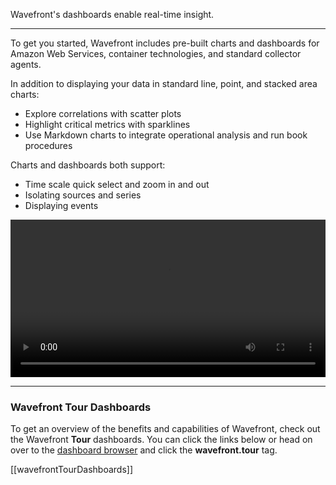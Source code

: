 <div class="container-fluid">
<div class="row">
<p class="lead">Wavefront's dashboards enable real-time insight.</p>
<hr/>
</div>

<div class="row">
<div class="col-sm-12 col-md-6">
<p>To get you started, Wavefront includes pre-built charts and dashboards for Amazon Web Services, container technologies, and standard collector agents.</p>

In addition to displaying your data in standard line, point, and stacked area charts:
<ul>
<li>Explore correlations with scatter plots</li>
<li>Highlight critical metrics with sparklines</li>
<li>Use Markdown charts to integrate operational analysis and run book procedures</li>
</ul>
<p>Charts and dashboards both support:</p>
<ul>
<li>Time scale quick select and zoom in and out</li>
<li>Isolating sources and series</li>
<li>Displaying events</li>
</ul>    
</div>
<div class="col-sm-12 col-md-6"> 
<div class="well">   
<video width="100%" controls autoplay><source src="images/onboarding-dashboards.mp4" type="video/mp4">Your browser does not support HTML5 video.</video>
</div>
</div>
</div>
</div>

<hr/>

### Wavefront Tour Dashboards

To get an overview of the benefits and capabilities of Wavefront, check out the Wavefront **Tour** dashboards. You can click the links below or head on over to the [dashboard browser](/dashboards) and click the **wavefront.tour** tag.

[[wavefrontTourDashboards]]

